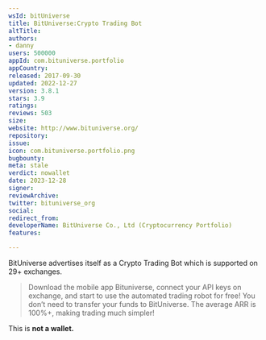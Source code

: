 ```yaml
---
wsId: bitUniverse
title: BitUniverse:Crypto Trading Bot
altTitle: 
authors:
- danny
users: 500000
appId: com.bituniverse.portfolio
appCountry: 
released: 2017-09-30
updated: 2022-12-27
version: 3.8.1
stars: 3.9
ratings: 
reviews: 503
size: 
website: http://www.bituniverse.org/
repository: 
issue: 
icon: com.bituniverse.portfolio.png
bugbounty: 
meta: stale
verdict: nowallet
date: 2023-12-28
signer: 
reviewArchive: 
twitter: bituniverse_org
social: 
redirect_from: 
developerName: BitUniverse Co., Ltd (Cryptocurrency Portfolio)
features: 

---
```


BitUniverse advertises itself as a Crypto Trading Bot which is supported on 29+ exchanges.

> Download the mobile app Bituniverse, connect your API keys on exchange, and start to use the automated trading robot for free! You don’t need to transfer your funds to BitUniverse. The average ARR is 100%+, making trading much simpler!

This is **not a wallet.**